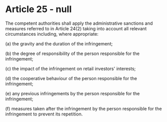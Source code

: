 # Article 25 - null


The competent authorities shall apply the administrative sanctions and measures referred to in Article 24(2) taking into account all relevant circumstances including, where appropriate:

(a) the gravity and the duration of the infringement;

(b) the degree of responsibility of the person responsible for the infringement;

(c) the impact of the infringement on retail investors' interests;

(d) the cooperative behaviour of the person responsible for the infringement;

(e) any previous infringements by the person responsible for the infringement;

(f) measures taken after the infringement by the person responsible for the infringement to prevent its repetition.

